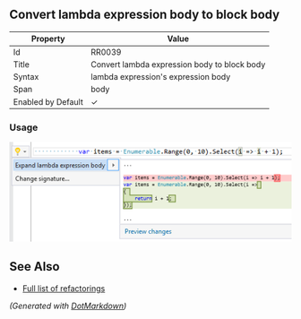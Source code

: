 ## Convert lambda expression body to block body

| Property           | Value                                        |
| ------------------ | -------------------------------------------- |
| Id                 | RR0039                                       |
| Title              | Convert lambda expression body to block body |
| Syntax             | lambda expression's expression body          |
| Span               | body                                         |
| Enabled by Default | &#x2713;                                     |

### Usage

![Convert lambda expression body to block body](../../images/refactorings/ConvertLambdaExpressionBodyToBlockBody.png)

## See Also

* [Full list of refactorings](Refactorings.md)


*\(Generated with [DotMarkdown](http://github.com/JosefPihrt/DotMarkdown)\)*